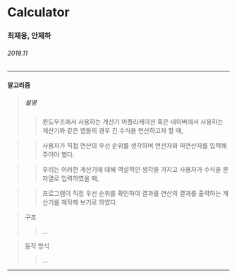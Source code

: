 # Calculator

### 최재웅, 안제하

###### 2018.11
___
#### 알고리즘

> ##### 설명
>> 윈도우즈에서 사용하는 계산기 어플리케이션 혹은 네이버에서 사용하는 계산기와 같은 앱들의 경우 긴 수식을 연산하고자 할 때,

>> 사용자가 직접 연산의 우선 순위를 생각하며 연산자와 피연산자를 입력해 주어야 했다.

>> 우리는 이러한 계산기에 대해 역설적인 생각을 가지고 사용자가 수식을 문자열로 입력하였을 때,

>> 프로그램이 직접 우선 순위를 확인하여 결과를 연산의 결과를 출력하는 계산기를 제작해 보기로 하였다.


> 구조
>> ...

> 동작 방식
>> ...
___

